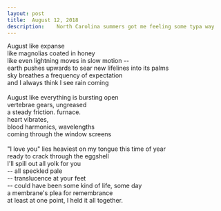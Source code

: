 ```yaml
---
layout:	post
title:	August 12, 2018
description:	North Carolina summers got me feeling some typa way
---
```


August like expanse <br>
like magnolias coated in honey <br>
like even lightning moves in slow motion -- <br>
earth pushes upwards to sear new lifelines into its palms <br>
sky breathes a frequency of expectation <br>
and I always think I see rain coming
<br><br>
August like everything is bursting open <br>
vertebrae gears, ungreased <br>
a steady friction. furnace. <br>
heart vibrates, <br>
blood harmonics, wavelengths <br>
coming through the window screens
<br><br>
"I love you" lies heaviest on my tongue this time of year <br>
ready to crack through the eggshell <br>
I'll spill out all yolk for you <br>
-- all speckled pale <br>
-- translucence at your feet <br>
-- could have been some kind of life, some day <br>
a membrane's plea for remembrance <br>
at least at one point, I held it all together.

